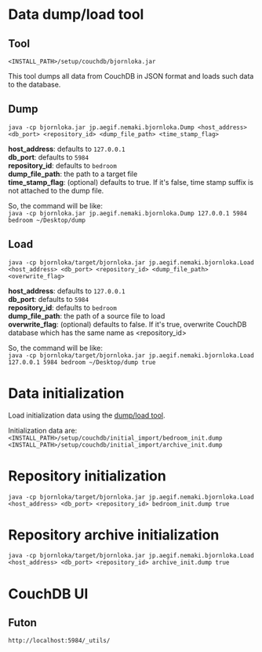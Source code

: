 # Data dump/load tool
## Tool
`<INSTALL_PATH>/setup/couchdb/bjornloka.jar`  

This tool dumps all data from CouchDB in JSON format and loads such data to the database.  

## Dump
`java -cp bjornloka.jar jp.aegif.nemaki.bjornloka.Dump <host_address> <db_port> <repository_id> <dump_file_path> <time_stamp_flag>`

**host_address**: defaults to `127.0.0.1`  
**db_port**: defaults to `5984`  
**repository_id**: defaults to `bedroom`  
**dump_file_path**: the path to a target file  
**time_stamp_flag**: (optional) defaults to true. If it's false, time stamp suffix is not attached to the dump file.  

So, the command will be like:  
`java -cp bjornloka.jar jp.aegif.nemaki.bjornloka.Dump 127.0.0.1 5984 bedroom ~/Desktop/dump`

## Load
`java -cp bjornloka/target/bjornloka.jar jp.aegif.nemaki.bjornloka.Load <host_address> <db_port> <repository_id> <dump_file_path> <overwrite_flag>`  

**host_address**: defaults to `127.0.0.1`  
**db_port**: defaults to `5984`  
**repository_id**: defaults to `bedroom`  
**dump_file_path**: the path of a source file to load  
**overwrite_flag**: (optional) defaults to false. If it's true, overwrite CouchDB database which has the same name as \<repository_id\>  

So, the command will be like:  
`java -cp bjornloka/target/bjornloka.jar jp.aegif.nemaki.bjornloka.Load 127.0.0.1 5984 bedroom ~/Desktop/dump true`

# Data initialization
Load initialization data using the [dump/load tool](https://github.com/aegif/NemakiWare/wiki/Maintenance(Database)#data-dumpload-tool).  

Initialization data are:  
`<INSTALL_PATH>/setup/couchdb/initial_import/bedroom_init.dump`  
`<INSTALL_PATH>/setup/couchdb/initial_import/archive_init.dump`  
# Repository initialization
`java -cp bjornloka/target/bjornloka.jar jp.aegif.nemaki.bjornloka.Load <host_address> <db_port> <repository_id> bedroom_init.dump true`
# Repository archive initialization
`java -cp bjornloka/target/bjornloka.jar jp.aegif.nemaki.bjornloka.Load <host_address> <db_port> <repository_id> archive_init.dump true`

# CouchDB UI
## Futon
`http://localhost:5984/_utils/` 